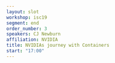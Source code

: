 ```yaml
---
layout: slot
workshop: isc19
segment: end
order_number: 3
speakers: CJ Newburn
affiliation: NVIDIA
title: NVIDIAs journey with Containers
start: "17:00"
---
```

